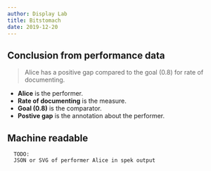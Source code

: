 ```yaml
---
author: Display Lab
title: Bitstomach
date: 2019-12-20
---
```


## Conclusion from performance data
> Alice has a positive gap compared to the goal (0.8) for rate of documenting.

- **Alice** is the performer.
- **Rate of documenting** is the measure.
- **Goal (0.8)** is the comparator.
- **Postive gap** is the annotation about the performer.

## Machine readable
```
  TODO:
  JSON or SVG of performer Alice in spek output
```
